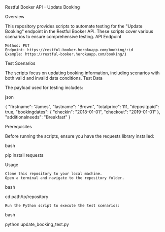 Restful Booker API - Update Booking

Overview

This repository provides scripts to automate testing for the "Update Booking" endpoint in the Restful Booker API. These scripts cover various scenarios to ensure comprehensive testing.
API Endpoint

    Method: PUT
    Endpoint: https://restful-booker.herokuapp.com/booking/:id
    Example: https://restful-booker.herokuapp.com/booking/1

Test Scenarios 

The scripts focus on updating booking information, including scenarios with both valid and invalid data conditions.
Test Data

The payload used for testing includes:

json

{
  "firstname": "James",
  "lastname": "Brown",
  "totalprice": 111,
  "depositpaid": true,
  "bookingdates": {
    "checkin": "2018-01-01",
    "checkout": "2019-01-01"
  },
  "additionalneeds": "Breakfast"
}

Prerequisites

Before running the scripts, ensure you have the requests library installed:

bash

pip install requests

Usage

    Clone this repository to your local machine.
    Open a terminal and navigate to the repository folder.

bash

cd path/to/repository

    Run the Python script to execute the test scenarios:

bash

python update_booking_test.py

